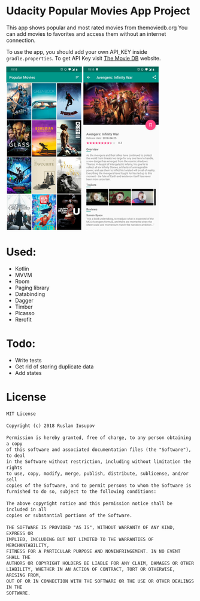 # Udacity Popular Movies App Project
This app shows popular and most rated movies from themoviedb.org
You can add movies to favorites and access them without an internet connection.

To use the app, you should add your own API_KEY inside `gradle.properties`. To get API Key visit [The Movie DB](https://www.themoviedb.org/) website.

<img width="40%" src="https://raw.githubusercontent.com/ruslanyussupov/popular-movies/master/img/main.jpg" /> <img width="40%" src="https://raw.githubusercontent.com/ruslanyussupov/popular-movies/master/img/detail.jpg" />

# Used:
* Kotlin
* MVVM
* Room
* Paging library
* Databinding
* Dagger
* Timber
* Picasso
* Rerofit

# Todo:
* Write tests
* Get rid of storing duplicate data
* Add states

# License
```
MIT License

Copyright (c) 2018 Ruslan Iusupov

Permission is hereby granted, free of charge, to any person obtaining a copy
of this software and associated documentation files (the "Software"), to deal
in the Software without restriction, including without limitation the rights
to use, copy, modify, merge, publish, distribute, sublicense, and/or sell
copies of the Software, and to permit persons to whom the Software is
furnished to do so, subject to the following conditions:

The above copyright notice and this permission notice shall be included in all
copies or substantial portions of the Software.

THE SOFTWARE IS PROVIDED "AS IS", WITHOUT WARRANTY OF ANY KIND, EXPRESS OR
IMPLIED, INCLUDING BUT NOT LIMITED TO THE WARRANTIES OF MERCHANTABILITY,
FITNESS FOR A PARTICULAR PURPOSE AND NONINFRINGEMENT. IN NO EVENT SHALL THE
AUTHORS OR COPYRIGHT HOLDERS BE LIABLE FOR ANY CLAIM, DAMAGES OR OTHER
LIABILITY, WHETHER IN AN ACTION OF CONTRACT, TORT OR OTHERWISE, ARISING FROM,
OUT OF OR IN CONNECTION WITH THE SOFTWARE OR THE USE OR OTHER DEALINGS IN THE
SOFTWARE.
```
